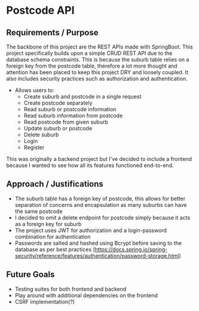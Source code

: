 # Postcode API

## Requirements / Purpose
The backbone of this project are the REST APIs made with SpringBoot. This project specifically builds upon a simple CRUD REST API due to the database schema constraints. This is because the suburb table relies on a foreign key from the postcode table, therefore a lot more thought and attention has been placed to keep this project DRY and loosely coupled. It also includes security practices such as authorization and authentication.
- Allows users to:
  - Create suburb and postcode in a single request
  - Create postcode separately
  - Read suburb or postcode information
  - Read suburb information from postcode
  - Read postcode from given suburb
  - Update suburb or postcode
  - Delete suburb
  - Login
  - Register

This was originally a backend project but I've decided to include a frontend because I wanted to see how all its features functioned end-to-end.

## Approach / Justifications
- The suburb table has a foreign key of postcode, this allows for better separation of concerns and encapsulation as many suburbs can have the same postcode
- I decided to omit a delete endpoint for postcode simply because it acts as a foreign key for suburb
- The project uses JWT for authorization and a login-password combination for authentication 
- Passwords are salted and hashed using Bcrypt before saving to the database as per best practices (https://docs.spring.io/spring-security/reference/features/authentication/password-storage.html)

## Future Goals
- Testing suites for both frontend and backend
- Play around with additional dependencies on the frontend
- CSRF implementation(?)
